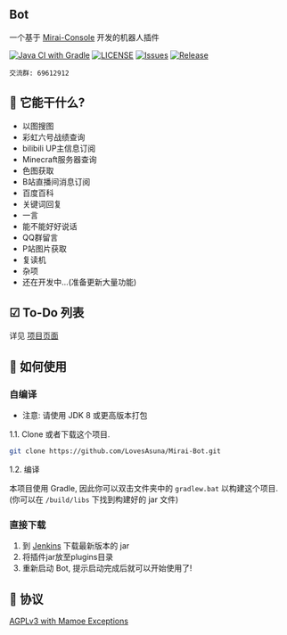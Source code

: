 ## Bot

一个基于 [Mirai-Console](https://github.com/mamoe/mirai-console) 开发的机器人插件

[![Java CI with Gradle](https://github.com/LovesAsuna/Mirai-Bot/workflows/Java%20CI%20with%20Gradle/badge.svg)](https://github.com/LovesAsuna/Mirai-Bot/actions)
[![LICENSE](https://img.shields.io/github/license/LovesAsuna/Mirai-Bot.svg?style=popout)](https://github.com/LovesAsuna/Mirai-Bot/blob/master/LICENSE)
[![Issues](https://img.shields.io/github/issues/LovesAsuna/Mirai-Bot.svg?style=popout)](https://github.com/SLovesAsuna/Mirai-Bot/issues)
[![Release](https://img.shields.io/github/v/release/LovesAsuna/Mirai-Bot?include_prereleases)](https://github.com/LovesAsuna/Mirai-Bot/releases)

```
交流群: 69612912
```

## 🎉 它能干什么?

* 以图搜图
* 彩虹六号战绩查询
* bilibili UP主信息订阅
* Minecraft服务器查询
* 色图获取
* B站直播间消息订阅
* 百度百科
* 关键词回复
* 一言
* 能不能好好说话
* QQ群留言
* P站图片获取
* 复读机
* 杂项
* 还在开发中...(准备更新大量功能)

## ☑ To-Do 列表

详见 [项目页面](https://github.com/LovesAsuna/Mirai-Bot/projects/1)

## 💽 如何使用

### 自编译

- 注意: 请使用 JDK 8 或更高版本打包

1.1. Clone 或者下载这个项目.

```bash
git clone https://github.com/LovesAsuna/Mirai-Bot.git
```

1.2. 编译

本项目使用 Gradle, 因此你可以双击文件夹中的 `gradlew.bat` 以构建这个项目.
(你可以在 `/build/libs` 下找到构建好的 jar 文件)

### 直接下载

1. 到 [Jenkins](https://ci.hyosakura.com) 下载最新版本的 jar
2. 将插件jar放至plugins目录
3. 重新启动 Bot, 提示启动完成后就可以开始使用了!

## 📜 协议

[AGPLv3 with Mamoe Exceptions](https://github.com/mamoe/mirai/blob/master/LICENSE)